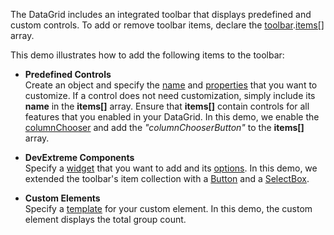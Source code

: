 The DataGrid includes an integrated toolbar that displays predefined and custom controls. To add or remove toolbar items, declare the [toolbar](/Documentation/ApiReference/UI_Components/dxDataGrid/Configuration/toolbar/).[items[]](/Documentation/ApiReference/UI_Components/dxDataGrid/Configuration/toolbar/items/) array.

This demo illustrates how to add the following items to the toolbar:

* **Predefined Controls**            
Create an object and specify the [name](/Documentation/ApiReference/UI_Components/dx{WidgetName}/Configuration/toolbar/items/#name) and [properties](/Documentation/ApiReference/UI_Components/dxDataGrid/Configuration/toolbar/items/) that you want to customize. If a control does not need customization, simply include its **name** in the **items[]** array. Ensure that **items[]** contain controls for all features that you enabled in your DataGrid. In this demo, we enable the [columnChooser](/Documentation/ApiReference/UI_Widgets/dxDataGrid/Configuration/columnChooser/) and add the *"columnChooserButton"* to the **items[]** array.

* **DevExtreme Components**           
Specify a [widget](/Documentation/ApiReference/UI_Components/dxDataGrid/Configuration/toolbar/items/#widget) that you want to add and its [options](/Documentation/ApiReference/UI_Components/dxDataGrid/Configuration/toolbar/items/#options). In this demo, we extended the toolbar's item collection with a [Button](/Demos/WidgetsGallery/Demo/Button/PredefinedTypes/) and a [SelectBox](/Demos/WidgetsGallery/Demo/SelectBox/Overview/).

* **Custom Elements**             
Specify a [template](/Documentation/ApiReference/UI_Components/dxDataGrid/Configuration/toolbar/items/#template) for your custom element. In this demo, the custom element displays the total group count.
